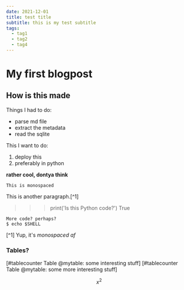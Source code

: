 ```yaml
---
date: 2021-12-01
title: test title
subtitle: this is my test subtitle
tags:
  - tag1
  - tag2
  - tag4
---
```


# My first blogpost

## How is this made

Things I had to do:
- parse md file
- extract the metadata
- read the sqlite

This I want to do:
1. deploy this
1. preferably in python

**rather cool, dontya think**

`This is monospaced`

This is another paragraph.[^1]

>>> print('Is this Python code?')
True


```
More code? perhaps?
$ echo $SHELL
```

[^1] Yup, it's *monospaced af*

### Tables?
[#tablecounter Table @mytable: some interesting stuff]
[#tablecounter Table @mytable: some more interesting stuff]


```math
x^2
```

